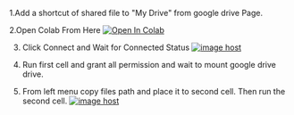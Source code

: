 1.Add a shortcut of shared file to "My Drive" from google drive Page.

2.Open Colab From Here   <a target="_blank" href="https://colab.research.google.com/gist/AsadIslam111/d544d02a41822c4ecb1bd14b7d0c668a/shared-file-transfer.ipynb">
 <img src="https://colab.research.google.com/assets/colab-badge.svg" alt="Open In Colab"/>
</a>

3. Click Connect and Wait for Connected Status <a href="https://imgbox.com/Azwg3LWN" target="_blank"><img src="https://images2.imgbox.com/a7/f3/Azwg3LWN_o.png" alt="image host"/></a>

4. Run first cell and grant all permission and wait to mount google drive drive.
5. From left menu copy files path and place it to second cell. Then run the second cell.
 <a href="https://imgbox.com/DAFz6ryz" target="_blank"><img src="https://images2.imgbox.com/30/96/DAFz6ryz_o.jpg" alt="image host"/></a>
